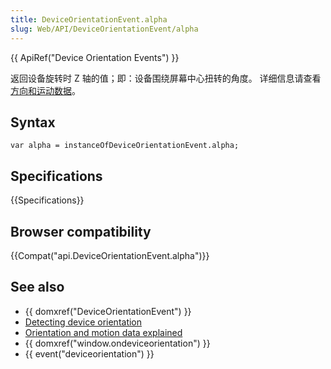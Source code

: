 ```yaml
---
title: DeviceOrientationEvent.alpha
slug: Web/API/DeviceOrientationEvent/alpha
---
```


{{ ApiRef("Device Orientation Events") }}

返回设备旋转时 Z 轴的值；即：设备围绕屏幕中心扭转的角度。 详细信息请查看[方向和运动数据](/zh-CN/DOM/Orientation_and_motion_data_explained)。

## Syntax

```plain
var alpha = instanceOfDeviceOrientationEvent.alpha;
```

## Specifications

{{Specifications}}

## Browser compatibility

{{Compat("api.DeviceOrientationEvent.alpha")}}

## See also

- {{ domxref("DeviceOrientationEvent") }}
- [Detecting device orientation](/zh-CN/Detecting_device_orientation)
- [Orientation and motion data explained](/zh-CN/DOM/Orientation_and_motion_data_explained)
- {{ domxref("window.ondeviceorientation") }}
- {{ event("deviceorientation") }}
